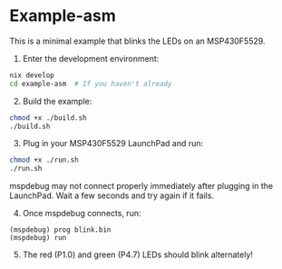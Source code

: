 # Example-asm

This is a minimal example that blinks the LEDs on an MSP430F5529.

1. Enter the development environment:

```sh
nix develop
cd example-asm  # If you haven't already
```

2. Build the example:

```sh
chmod +x ./build.sh
./build.sh
```

3. Plug in your MSP430F5529 LaunchPad and run:

```sh
chmod +x ./run.sh
./run.sh
```

mspdebug may not connect properly immediately after plugging in the LaunchPad. Wait a few seconds and try again if it fails.

4. Once mspdebug connects, run:

```plain
(mspdebug) prog blink.bin
(mspdebug) run
```

5. The red (P1.0) and green (P4.7) LEDs should blink alternately!
